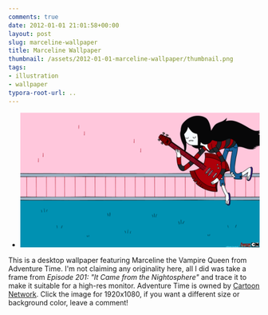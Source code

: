 ```yaml
---
comments: true
date: 2012-01-01 21:01:58+00:00
layout: post
slug: marceline-wallpaper
title: Marceline Wallpaper
thumbnail: /assets/2012-01-01-marceline-wallpaper/thumbnail.png
tags:
- illustration
- wallpaper
typora-root-url: ..
---
```


* [![](/assets/2012-01-01-marceline-wallpaper/marceline_1920x1080.png)](/assets/2012-01-01-marceline-wallpaper/marceline_1920x1080.png)

This is a desktop wallpaper featuring Marceline the Vampire Queen from Adventure Time. I'm not claiming any originality here, all I did was take a frame from _Episode 201: "It Came from the Nightosphere"_ and trace it to make it suitable for a high-res monitor. Adventure Time is owned by [Cartoon Network](http://www.cartoonnetwork.com/tv_shows/adventuretime/index.html). Click the image for 1920x1080, if you want a different size or background color, leave a comment!
